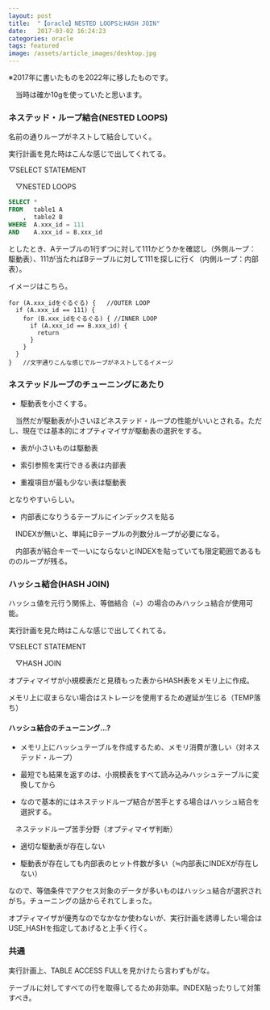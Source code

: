 ```yaml
---
layout: post
title:  "【oracle】NESTED LOOPSとHASH JOIN"
date:   2017-03-02 16:24:23
categories: oracle
tags: featured
image: /assets/article_images/desktop.jpg
---
```

※2017年に書いたものを2022年に移したものです。

　当時は確か10gを使っていたと思います。

### ネステッド・ループ結合(NESTED LOOPS)

名前の通りループがネストして結合していく。

実行計画を見た時はこんな感じで出してくれてる。

▽SELECT STATEMENT

　▽NESTED LOOPS

```SQL
SELECT *
FROM   table1 A
    ,  table2 B
WHERE  A.xxx_id = 111
AND    A.xxx_id = B.xxx_id
```

としたとき、Aテーブルの1行ずつに対して111かどうかを確認し（外側ループ：駆動表）、111が当たればBテーブルに対して111を探しに行く（内側ループ：内部表）。

イメージはこちら。
```
for (A.xxx_idをぐるぐる) {   //OUTER LOOP
  if (A.xxx_id == 111) {
    for (B.xxx_idをぐるぐる) { //INNER LOOP
      if (A.xxx_id == B.xxx_id) {
        return
      }
    }
  }
}   //文字通りこんな感じでループがネストしてるイメージ
```
### ネステッドループのチューニングにあたり

- 駆動表を小さくする。

　当然だが駆動表が小さいほどネステッド・ループの性能がいいとされる。ただし、現在では基本的にオプティマイザが駆動表の選択をする。

  * 表が小さいものは駆動表

  * 索引参照を実行できる表は内部表

  * 重複項目が最も少ない表は駆動表

  となりやすいらしい。

- 内部表になりうるテーブルにインデックスを貼る

　INDEXが無いと、単純にBテーブルの列数分ループが必要になる。

　内部表が結合キーで一いにならないとINDEXを貼っていても限定範囲であるもののループが残る。


### ハッシュ結合(HASH JOIN)

ハッシュ値を元行う関係上、等価結合（=）の場合のみハッシュ結合が使用可能。

実行計画を見た時はこんな感じで出してくれてる。

▽SELECT STATEMENT

　▽HASH JOIN

オプティマイザが小規模表だと見積もった表からHASH表をメモリ上に作成。

メモリ上に収まらない場合はストレージを使用するため遅延が生じる（TEMP落ち）

#### ハッシュ結合のチューニング...?

- メモリ上にハッシュテーブルを作成するため、メモリ消費が激しい（対ネステッド・ループ）

- 最短でも結果を返すのは、小規模表をすべて読み込みハッシュテーブルに変換してから

- なので基本的にはネステッドループ結合が苦手とする場合はハッシュ結合を選択する。

　ネステッドループ苦手分野（オプティマイザ判断）

  * 適切な駆動表が存在しない

  * 駆動表が存在しても内部表のヒット件数が多い（≒内部表にINDEXが存在しない）

なので、等価条件でアクセス対象のデータが多いものはハッシュ結合が選択されがち。チューニングの話からそれてしまった。

オプティマイザが優秀なのでなかなか使わないが、実行計画を誘導したい場合はUSE_HASHを指定してあげると上手く行く。

### 共通

実行計画上、TABLE ACCESS FULLを見かけたら言わずもがな。

テーブルに対してすべての行を取得してるため非効率。INDEX貼ったりして対策すべき。
